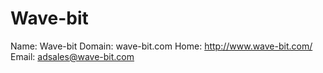 
# Wave-bit

Name: Wave-bit
Domain: wave-bit.com
Home: http://www.wave-bit.com/
Email: adsales@wave-bit.com

